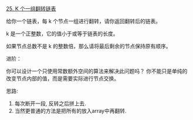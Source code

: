 [25. K 个一组翻转链表](https://leetcode-cn.com/problems/reverse-nodes-in-k-group/solution/kge-yi-zu-duan-kai-fan-zhuan-by-wangyk-s7in/)

给你一个链表，每 k 个节点一组进行翻转，请你返回翻转后的链表。

k 是一个正整数，它的值小于或等于链表的长度。

如果节点总数不是 k 的整数倍，那么请将最后剩余的节点保持原有顺序。

进阶：

你可以设计一个只使用常数额外空间的算法来解决此问题吗？
你不能只是单纯的改变节点内部的值，而是需要实际进行节点交换。

思路:
1. 每次断开一段, 反转之后拼上去.
2. 当然更普通的方法是把所有的放入array中再翻转.